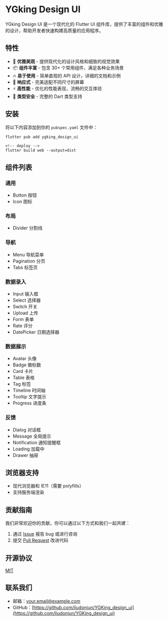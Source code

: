 # YGking Design UI

YGking Design UI 是一个现代化的 Flutter UI 组件库，提供了丰富的组件和优雅的设计，帮助开发者快速构建高质量的应用程序。

## 特性

- 🎨 **优雅美观** - 提供现代化的设计风格和细致的视觉效果
- 📦 **组件丰富** - 包含 30+ 个常用组件，满足各种业务场景
- 🔥 **易于使用** - 简单直观的 API 设计，详细的文档和示例
- 📱 **响应式** - 完美适配不同尺寸的屏幕
- ⚡️ **高性能** - 优化的性能表现，流畅的交互体验
- 🎯 **类型安全** - 完整的 Dart 类型支持

## 安装

将以下内容添加到你的 `pubspec.yaml` 文件中：

```bash
flutter pub add ygking_design_ui
```

``` 
<!-- deploy -->
flutter build web --output=dist

```


## 组件列表

### 通用
- Button 按钮
- Icon 图标

### 布局
- Divider 分割线

### 导航
- Menu 导航菜单
- Pagination 分页
- Tabs 标签页

### 数据录入
- Input 输入框
- Select 选择器
- Switch 开关
- Upload 上传
- Form 表单
- Rate 评分
- DatePicker 日期选择器

### 数据展示
- Avatar 头像
- Badge 徽标数
- Card 卡片
- Table 表格
- Tag 标签
- Timeline 时间轴
- Tooltip 文字提示
- Progress 进度条

### 反馈
- Dialog 对话框
- Message 全局提示
- Notification 通知提醒框
- Loading 加载中
- Drawer 抽屉

## 浏览器支持

- 现代浏览器和 IE11（需要 polyfills）
- 支持服务端渲染

## 贡献指南

我们非常欢迎你的贡献，你可以通过以下方式和我们一起共建：

1. 通过 [Issue](https://github.com/liudonjun/YGKing_design_ui/issues) 报告 bug 或进行咨询
2. 提交 [Pull Request](https://github.com/liudonjun/YGKing_design_ui/pulls) 改进代码

## 开源协议

[MIT](./LICENSE)

## 联系我们

- 邮箱：your.email@example.com
- GitHub：[https://github.com/liudonjun/YGKing_design_ui](https://github.com/liudonjun/YGKing_design_ui)